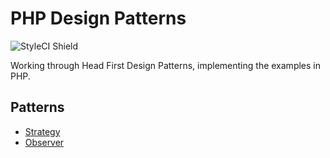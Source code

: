 # PHP Design Patterns

![StyleCI Shield](https://styleci.io/repos/93506384/shield)

Working through Head First Design Patterns, implementing the examples in PHP.

## Patterns

* [Strategy](src/Strategy)
* [Observer](src/Observer)
